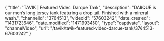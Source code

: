 {
    "title": "TAVIK | Featured Video: Darque Tank",
    "description": "DARQUE is our men's long jersey tank featuring a drop tail. Finished with a mineral wash.",
    "channelid": "3764513",
    "videoid": "67603242",
    "date_created": "1431723646",
    "date_modified": "1471993480",
    "type": "captivate",
    "layout": "channelVideo",
    "url": "\/tavik\/tavik-featured-video-darque-tank\/3764513-67603242"
}
